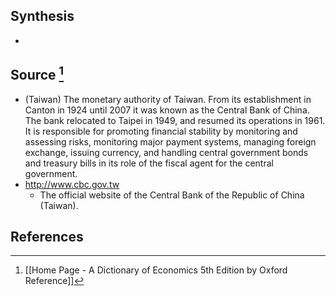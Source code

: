 ## Synthesis
- 
## Source [^1]
- (Taiwan) The monetary authority of Taiwan. From its establishment in Canton in 1924 until 2007 it was known as the Central Bank of China. The bank relocated to Taipei in 1949, and resumed its operations in 1961. It is responsible for promoting financial stability by monitoring and assessing risks, monitoring major payment systems, managing foreign exchange, issuing currency, and handling central government bonds and treasury bills in its role of the fiscal agent for the central government.
- http://www.cbc.gov.tw
	- The official website of the Central Bank of the Republic of China (Taiwan).
## References

[^1]: [[Home Page - A Dictionary of Economics 5th Edition by Oxford Reference]]